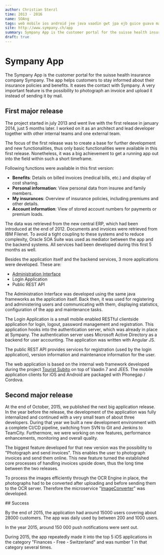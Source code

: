 ```yaml
---
author: Christian Sterzl
time: 2013 - 2016
name: SOAng
tags: web mobile ios android jee java vaadin gwt jpa ejb guice guava maven jaxb weblogic soap angularjs
site: http://www.sympany.ch/app
summary: Sympany App is the customer portal for the suisse health insurance company Sympany. The app helps customers to stay informed about their insurance policies and benefits. It eases to contact Sympany. A very important feature is to photograph an invoice and upload it instead of sending it by post.
draft: true
---
```


<carousel> 
  <carousel-item ng-attr-src="/assets/projects/sympanyapp/main.jpeg"></carousel-item>
  <carousel-item ng-attr-src="/assets/projects/sympanyapp/benefits.jpeg"></carousel-item>
  <carousel-item ng-attr-src="/assets/projects/sympanyapp/insurances.jpeg"></carousel-item>
  <carousel-item ng-attr-src="/assets/projects/sympanyapp/photograph.jpeg"></carousel-item>
  <carousel-item ng-attr-src="/assets/projects/sympanyapp/account.jpeg"></carousel-item>
</carousel>


# Sympany App

The Sympany App is the customer portal for the suisse health insurance company Sympany. The app helps customers to stay informed about their insurance policies and benefits. It eases the contact with Sympany. A very important feature is the possibility to photograph an invoice and upload it instead of sending it by mail.

## First major release

The project started in july 2013 and went live with the first release in january 2014, just 5 months later. I worked on it as an architect and lead developer together with other internal teams and one external team.

The focus of the first release was to create a base for further development and new functionalities, thus only basic functionalities were available in this first release. Nonetheless, it was a big achievement to get a running app out into the field within such a short timeframe.

Following functions were available in this first version:

* **Benefits**: Details on billed invoices (medical bills, etc.) and display of cost sharing.
* **Personal information**: View personal data from insuree and family members.
* **My insurances**: Overview of insurance policies, including premiums and other details.
* **Account information**: View of stored account numbers for payments or premium loads.

The data was retrieved from the new central ERP, which had been introduced at the end of 2012. Documents and invoices were retrieved from IBM Filenet. To avoid a tight coupling to these systems and to reduce complexity, Oracle SOA Suite was used as mediator between the app and the backend systems. All services had been developed during this first 5 months as well.

Besides the application itself and the backend services, 3 more applications were developed. These are:

* [Administration Interface](/projects/sympanyapp-admin)
* Login Application
* Public REST API

The Administration Interface was developed using the same java frameworks as the application itself. Back then, it was used for registering and administering users and communicating with them, displaying statistics, configuration of the app and maintenance tasks. 

The Login Application is a small mobile enabled RESTful clientside application for login, logout, password management and registration. This application hooks into the authentication server, which was already in place at Sympany. The authentication server uses Microsoft Active Directory as a backend for user accounting. The application was written with Angular JS.

The public REST API provides services for registration (used by the login application), version information and maintenance information for the user.

The web application is based on the internal web framework developed during the project [Tourist Subito](/projects/tourist) on top of Vaadin 7 and JEE5. The mobile application clients for iOS and Android are packaged with Phonegap / Cordova.

## Second major release

At the end of October, 2015, we published the next big application release. In the year before the release, the development of the application was fully internalized and continued with a very small team of about three developers. During that year we built a new development environment with a complete CI/CD pipeline, switching from SVN to Git and Jenkins to TeamCity. Furthermore, we were working on new features, performance enhancements, monitoring and overall quality.

The biggest feature developed for that new version was the possibility to "Photograph and send invoices". This enables the user to photograph invoices and send them online. This new feature turned the established core processes of handling invoices upside down, thus the long time between the two releases.

To process the images efficiently through the OCR Engine in place, the photographs had to be converted after uploading and before sending them to the OCR server.
Therefore the microservice "[ImageConverter](/projects/imageconverter)" was developed. 

## Success

By the end of 2015, the application had around 15000 users covering about 28000 customers. The app was daily used by between 200 and 1000 users.

In the year 2015, around 150 000 push notifications were sent out.

During 2015, the app repeatedly made it into the top 5 iOS applications in the category "Finances - Free - Switzerland" and was number 1 in that category several times.


